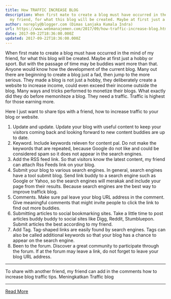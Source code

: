 ```yaml
---
title: How TRAFFIC INCREASE BLOG
description: When first mate to create a blog must have occurred in the mind of
  my friend, for what this blog will be created. Maybe at first just a
author: noreply@blogger.com (Dimas Lanjaka Kumala Indra)
url: https://www.webmanajemen.com/2017/09/how-traffic-increase-blog.html
date: 2017-09-22T18:36:00.000Z
updated: 2017-09-22T18:36:00.000Z
---
```


When first mate to create a blog must have occurred in the mind of my friend, for what this blog will be created. Maybe at first just a hobby or sport. But with the passage of time may be buddies want more than that. 
Anyone would know how the development of the current blog. Many out there are beginning to create a blog just a fad, then jump to the more serious. They made a blog is not just a hobby, they deliberately create a website to increase income, could even exceed their income outside the blog. 
Many ways and tricks performed to monetize their blogs. What exactly did they do before memoniteze a blog. They need a traffic. Traffic is highest for those earning more.

Here I just want to share tips with a friend, how to increase traffic to your blog or website. 
1. Update and update. 
Update your blog with useful content to keep your visitors coming back and looking forward to new content buddies are up to date. 
2. Keyword. 
Include keywords releven for content pal. Do not make the keywords that are repeated, because Google do not like and could be considered spam so it does not appear in the search engines. 
3. Add the RSS feed link. 
So that visitors know the latest content, my friend can attach Rss Feeds link on your blog. 
4. Submit your blog to various search engines. 
In general, search engines have a tool submit blog. Send link buddy to a search engine such as Google or Yahoo, so the search engines will merakak and include your page from their results. Because search engines are the best way to improve traffick blog. 
5. Comments. 
Make sure pal leave your blog URL address in the comment. Give meaningful comments that might invite people to click the link to find out more buddies. 
6. Submitting articles to social bookmarking sites. 
Take a little time to post articles buddy buddy to social sites like Digg, Reddit, Stumbluepon. Submit articles the best according to my friend. 
7. Add Tag. 
Tag-shaped links are easily found by search engines. Tags can also be called additional keywords so that your blog has a chance to appear on the search engine. 
8. Been to the forum. 
Discover a great community to participate through the forum. If at the forum may leave a link, do not forget to leave your blog URL address. 
*** 
To share with another friend, my friend can add in the comments how to increase blog traffic tips. 
Meningkatkan Traffic blog<hr/> <a href="https://www.webmanajemen.com/2017/09/how-traffic-increase-blog.html" rel="follow" class="button" id="read-more">Read More</a>